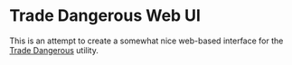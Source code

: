 # Trade Dangerous Web UI

This is an attempt to create a somewhat nice web-based interface for the [Trade Dangerous](https://github.com/eyeonus/Trade-Dangerous) utility.
